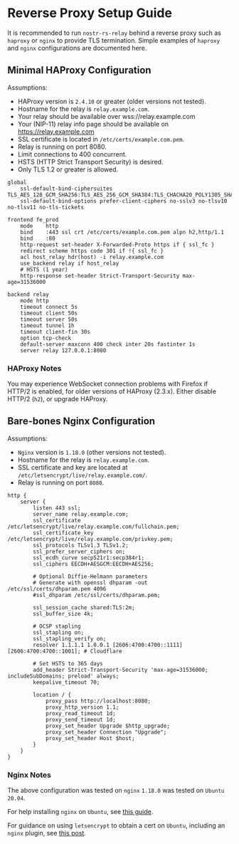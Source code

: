 # Reverse Proxy Setup Guide

It is recommended to run `nostr-rs-relay` behind a reverse proxy such
as `haproxy` or `nginx` to provide TLS termination.  Simple examples
of `haproxy` and `nginx` configurations are documented here.

## Minimal HAProxy Configuration

Assumptions:

* HAProxy version is `2.4.10` or greater (older versions not tested).
* Hostname for the relay is `relay.example.com`.
* Your relay should be available over wss://relay.example.com
* Your (NIP-11) relay info page should be available on https://relay.example.com
* SSL certificate is located in `/etc/certs/example.com.pem`.
* Relay is running on port 8080.
* Limit connections to 400 concurrent.
* HSTS (HTTP Strict Transport Security) is desired.
* Only TLS 1.2 or greater is allowed.

```
global
    ssl-default-bind-ciphersuites TLS_AES_128_GCM_SHA256:TLS_AES_256_GCM_SHA384:TLS_CHACHA20_POLY1305_SHA256
    ssl-default-bind-options prefer-client-ciphers no-sslv3 no-tlsv10 no-tlsv11 no-tls-tickets

frontend fe_prod
    mode    http
    bind    :443 ssl crt /etc/certs/example.com.pem alpn h2,http/1.1
    bind    :80
    http-request set-header X-Forwarded-Proto https if { ssl_fc }
    redirect scheme https code 301 if !{ ssl_fc }
    acl host_relay hdr(host) -i relay.example.com
    use_backend relay if host_relay
    # HSTS (1 year)
    http-response set-header Strict-Transport-Security max-age=31536000

backend relay
    mode http
    timeout connect 5s
    timeout client 50s
    timeout server 50s
    timeout tunnel 1h
    timeout client-fin 30s
    option tcp-check
    default-server maxconn 400 check inter 20s fastinter 1s
    server relay 127.0.0.1:8080
```

### HAProxy Notes

You may experience WebSocket connection problems with Firefox if
HTTP/2 is enabled, for older versions of HAProxy (2.3.x).  Either
disable HTTP/2 (`h2`), or upgrade HAProxy.

## Bare-bones Nginx Configuration

Assumptions:

* `Nginx` version is `1.18.0` (other versions not tested).
* Hostname for the relay is `relay.example.com`.
* SSL certificate and key are located at `/etc/letsencrypt/live/relay.example.com/`.
* Relay is running on port `8080`.

```
http {
    server {
        listen 443 ssl;
        server_name relay.example.com;
        ssl_certificate /etc/letsencrypt/live/relay.example.com/fullchain.pem;
        ssl_certificate_key /etc/letsencrypt/live/relay.example.com/privkey.pem;
        ssl_protocols TLSv1.3 TLSv1.2;
        ssl_prefer_server_ciphers on;
        ssl_ecdh_curve secp521r1:secp384r1;
        ssl_ciphers EECDH+AESGCM:EECDH+AES256;

        # Optional Diffie-Helmann parameters
        # Generate with openssl dhparam -out /etc/ssl/certs/dhparam.pem 4096
        #ssl_dhparam /etc/ssl/certs/dhparam.pem;

        ssl_session_cache shared:TLS:2m;
        ssl_buffer_size 4k;

        # OCSP stapling
        ssl_stapling on;
        ssl_stapling_verify on;
        resolver 1.1.1.1 1.0.0.1 [2606:4700:4700::1111] [2606:4700:4700::1001]; # Cloudflare

        # Set HSTS to 365 days
        add_header Strict-Transport-Security 'max-age=31536000; includeSubDomains; preload' always;
        keepalive_timeout 70;

        location / {
            proxy_pass http://localhost:8080;
            proxy_http_version 1.1;
            proxy_read_timeout 1d;
            proxy_send_timeout 1d;
            proxy_set_header Upgrade $http_upgrade;
            proxy_set_header Connection "Upgrade";
            proxy_set_header Host $host;
        }
    }
}
```

### Nginx Notes

The above configuration was tested on `nginx` `1.18.0` was tested on `Ubuntu 20.04`.

For help installing `nginx` on `Ubuntu`, see [this guide](https://www.digitalocean.com/community/tutorials/how-to-install-nginx-on-ubuntu-20-04).

For guidance on using `letsencrypt` to obtain a cert on `Ubuntu`, including an `nginx` plugin, see [this post](https://www.digitalocean.com/community/tutorials/how-to-secure-nginx-with-let-s-encrypt-on-ubuntu-20-04).
